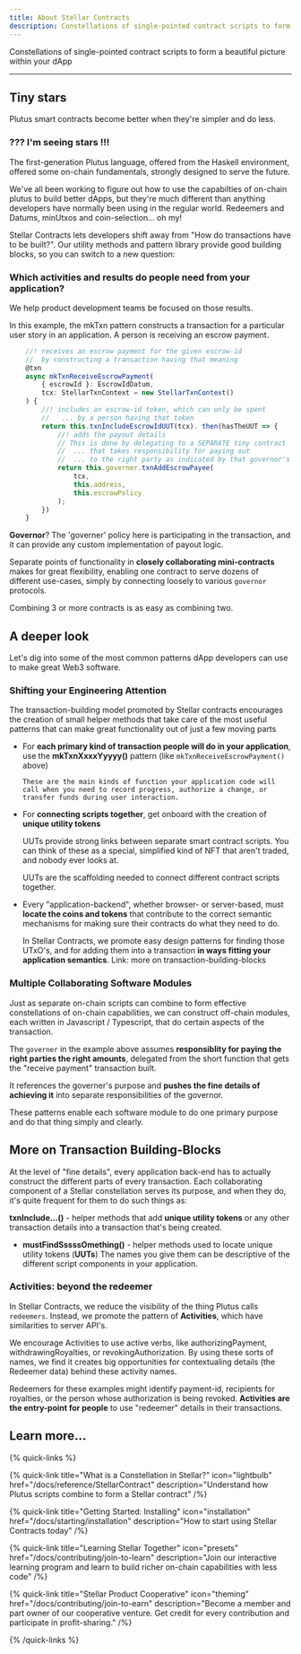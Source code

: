 ```yaml
---
title: About Stellar Contracts
description: Constellations of single-pointed contract scripts to form a beautiful picture within your dApp
---
```


Constellations of single-pointed contract scripts to form a beautiful picture within your dApp

---

## Tiny stars

Plutus smart contracts become better when they're simpler and do less.

### ??? I'm seeing stars !!!

The first-generation Plutus language, offered from the Haskell environment, offered some on-chain fundamentals, strongly designed to serve the future.  

We've all been working to figure out how to use the capabilties of on-chain plutus to build better dApps, but they're much different than anything developers have normally been using in the regular world.  Redeemers and Datums, minUtxos and coin-selection... oh my!

Stellar Contracts lets developers shift away from "How do transactions have to be built?".  Our utility methods and pattern library provide good building blocks, so you can switch to a new question:

### Which activities and results do people need from your application?

We help product development teams be focused on those results.

In this example, the mkTxn pattern constructs a transaction for a particular user story in an application.
A person is receiving an escrow payment. 

```ts
    //! receives an escrow payment for the given escrow-id
    //  by constructing a transaction having that meaning
    @txn
    async mkTxnReceiveEscrowPayment(
        { escrowId }: EscrowIdDatum,
        tcx: StellarTxnContext = new StellarTxnContext()
    ) {
        //! includes an escrow-id token, which can only be spent
        //   ... by a person having that token
        return this.txnIncludeEscrowIdUUT(tcx). then(hasTheUUT => {
            //! adds the payout details
            // This is done by delegating to a SEPARATE tiny contract 
            //  ... that takes responsibility for paying out 
            //  ... to the right party as indicated by that governor's policy.
            return this.governer.txnAddEscrowPayee(
                tcx,
                this.address,
                this.escrowPolicy
            );
        })
    }
```

**Governor**?  The 'governer' policy here is participating in the transaction, and it can provide any custom implementation of payout logic.

Separate points of functionality in **closely collaborating mini-contracts** makes for great flexibility, enabling one contract to serve dozens of different use-cases, simply by connecting loosely to various `governor` protocols.

Combining 3 or more contracts is as easy as combining two.

## A deeper look

Let's dig into some of the most common patterns dApp developers can use to make great Web3 software.

### Shifting your Engineering Attention



The transaction-building model promoted by Stellar contracts encourages the creation of small helper methods that take care of the most useful patterns that can make great functionality out of just a few moving parts

  * For **each primary kind of transaction people will do in your application**, use the 
    **mkTxnXxxxYyyyy()** pattern (like  `mkTxnReceiveEscrowPayment()` above)

        These are the main kinds of function your application code will call when you need to record progress, authorize a change, or transfer funds during user interaction.
  * For **connecting scripts together**, get onboard with the creation of **unique utility tokens** 
  
     UUTs provide strong links between separate smart contract scripts.  You can think of these as a special, simplified kind of NFT that aren't traded, and nobody ever looks at.  
     
     UUTs are the scaffolding needed to connect different contract scripts together.  
     
  * Every "application-backend", whether browser- or server-based, must **locate the coins and tokens** that contribute to the correct semantic mechanisms for making sure their contracts do what they need to do.

      In Stellar Contracts, we promote easy design patterns for finding those UTxO's, and for adding them into a transaction **in ways fitting your application semantics**.  Link: more on transaction-building-blocks

### Multiple Collaborating Software Modules

Just as separate on-chain scripts can combine to form effective constellations of on-chain capabilities, we can construct off-chain modules, each written in Javascript / Typescript, that do certain aspects of the transaction.

The `governer` in the example above assumes **responsiblity for paying the right parties the right amounts**, delegated from the short function that gets the "receive payment" transaction built.  

It references the governer's purpose and **pushes the fine details of achieving it** into separate responsibilities of the governor.

These patterns enable each software module to do one primary purpose and do that thing simply and clearly.

## More on Transaction Building-Blocks

At the level of "fine details", every application back-end has to actually construct the different parts of every transaction.  Each collaborating component of a Stellar constellation serves its purpose, and when they do, it's quite frequent for them to do such things as:

  **txnInclude...()** - helper methods that add **unique utility tokens** or any other transaction details into a transaction that's being created.
  * **mustFindSssssOmething()** - helper methods used to locate unique utility tokens (**UUTs**) The names you give them can be descriptive of the different script components in your application.
  
  ### Activities: beyond the redeemer

  In Stellar Contracts, we reduce the visibility of the thing Plutus calls `redeemers`.  Instead, we promote the pattern of **Activities**, which have similarities to server API's.  

We encourage Activities to use active verbs, like authorizingPayment, withdrawingRoyalties, or revokingAuthorization.  By using these sorts of names, we find it creates big opportunities for contextualing details (the Redeemer data) behind these activity names.

Redeemers for these examples might identify payment-id, recipients for royalties, or the person whose authorization is being revoked.  **Activities are the entry-point for people** to use "redeemer" details in their transactions.

## Learn more...

{% quick-links %}

{% quick-link title="What is a Constellation in Stellar?" icon="lightbulb" href="/docs/reference/StellarContract" description="Understand how Plutus scripts combine to form a Stellar contract" /%}

{% quick-link title="Getting Started: Installing" icon="installation" href="/docs/starting/installation" description="How to start using Stellar Contracts today" /%}

{% quick-link title="Learning Stellar Together" icon="presets" href="/docs/contributing/join-to-learn" description="Join our interactive learning program and learn to build richer on-chain capabilities with less code" /%}

{% quick-link title="Stellar Product Cooperative" icon="theming" href="/docs/contributing/join-to-earn" description="Become a member and part owner of our cooperative venture.  Get credit for every contribution and participate in profit-sharing." /%}

{% /quick-links %}
